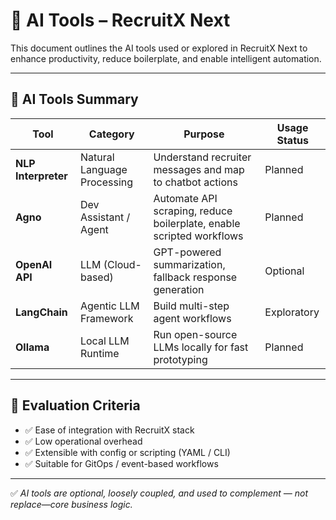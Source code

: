 # 🤖 AI Tools – RecruitX Next

This document outlines the AI tools used or explored in RecruitX Next to enhance productivity, reduce boilerplate, and
enable intelligent automation.

---

## 🔧 AI Tools Summary

| Tool                | Category                    | Purpose                                                              | Usage Status |
|---------------------|-----------------------------|----------------------------------------------------------------------|--------------|
| **NLP Interpreter** | Natural Language Processing | Understand recruiter messages and map to chatbot actions             | Planned      |
| **Agno**            | Dev Assistant / Agent       | Automate API scraping, reduce boilerplate, enable scripted workflows | Planned      |
| **OpenAI API**      | LLM (Cloud-based)           | GPT-powered summarization, fallback response generation              | Optional     |
| **LangChain**       | Agentic LLM Framework       | Build multi-step agent workflows                                     | Exploratory  |
| **Ollama**          | Local LLM Runtime           | Run open-source LLMs locally for fast prototyping                    | Planned      |

---

## 📌 Evaluation Criteria

- ✅ Ease of integration with RecruitX stack
- ✅ Low operational overhead
- ✅ Extensible with config or scripting (YAML / CLI)
- ✅ Suitable for GitOps / event-based workflows

---

✅ *AI tools are optional, loosely coupled, and used to complement — not replace—core business logic.*

